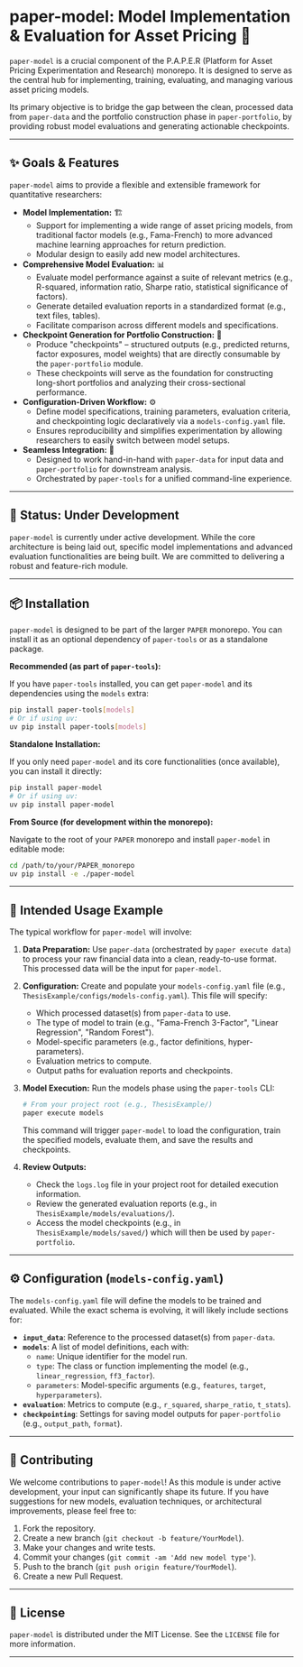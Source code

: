 # paper-model: Model Implementation & Evaluation for Asset Pricing 🧠

`paper-model` is a crucial component of the P.A.P.E.R (Platform for Asset Pricing Experimentation and Research) monorepo. It is designed to serve as the central hub for implementing, training, evaluating, and managing various asset pricing models.

Its primary objective is to bridge the gap between the clean, processed data from `paper-data` and the portfolio construction phase in `paper-portfolio`, by providing robust model evaluations and generating actionable checkpoints.

---

## ✨ Goals & Features

`paper-model` aims to provide a flexible and extensible framework for quantitative researchers:

*   **Model Implementation:** 🏗️
    *   Support for implementing a wide range of asset pricing models, from traditional factor models (e.g., Fama-French) to more advanced machine learning approaches for return prediction.
    *   Modular design to easily add new model architectures.
*   **Comprehensive Model Evaluation:** 📊
    *   Evaluate model performance against a suite of relevant metrics (e.g., R-squared, information ratio, Sharpe ratio, statistical significance of factors).
    *   Generate detailed evaluation reports in a standardized format (e.g., text files, tables).
    *   Facilitate comparison across different models and specifications.
*   **Checkpoint Generation for Portfolio Construction:** 💾
    *   Produce "checkpoints" – structured outputs (e.g., predicted returns, factor exposures, model weights) that are directly consumable by the `paper-portfolio` module.
    *   These checkpoints will serve as the foundation for constructing long-short portfolios and analyzing their cross-sectional performance.
*   **Configuration-Driven Workflow:** ⚙️
    *   Define model specifications, training parameters, evaluation criteria, and checkpointing logic declaratively via a `models-config.yaml` file.
    *   Ensures reproducibility and simplifies experimentation by allowing researchers to easily switch between model setups.
*   **Seamless Integration:** 🔗
    *   Designed to work hand-in-hand with `paper-data` for input data and `paper-portfolio` for downstream analysis.
    *   Orchestrated by `paper-tools` for a unified command-line experience.

---

## 🚧 Status: Under Development

`paper-model` is currently under active development. While the core architecture is being laid out, specific model implementations and advanced evaluation functionalities are being built. We are committed to delivering a robust and feature-rich module.

---

## 📦 Installation

`paper-model` is designed to be part of the larger `PAPER` monorepo. You can install it as an optional dependency of `paper-tools` or as a standalone package.

**Recommended (as part of `paper-tools`):**

If you have `paper-tools` installed, you can get `paper-model` and its dependencies using the `models` extra:

```bash
pip install paper-tools[models]
# Or if using uv:
uv pip install paper-tools[models]
```

**Standalone Installation:**

If you only need `paper-model` and its core functionalities (once available), you can install it directly:

```bash
pip install paper-model
# Or if using uv:
uv pip install paper-model
```

**From Source (for development within the monorepo):**

Navigate to the root of your `PAPER` monorepo and install `paper-model` in editable mode:

```bash
cd /path/to/your/PAPER_monorepo
uv pip install -e ./paper-model
```

---

## 📖 Intended Usage Example

The typical workflow for `paper-model` will involve:

1.  **Data Preparation:** Use `paper-data` (orchestrated by `paper execute data`) to process your raw financial data into a clean, ready-to-use format. This processed data will be the input for `paper-model`.
2.  **Configuration:** Create and populate your `models-config.yaml` file (e.g., `ThesisExample/configs/models-config.yaml`). This file will specify:
    *   Which processed dataset(s) from `paper-data` to use.
    *   The type of model to train (e.g., "Fama-French 3-Factor", "Linear Regression", "Random Forest").
    *   Model-specific parameters (e.g., factor definitions, hyper-parameters).
    *   Evaluation metrics to compute.
    *   Output paths for evaluation reports and checkpoints.
3.  **Model Execution:** Run the models phase using the `paper-tools` CLI:

    ```bash
    # From your project root (e.g., ThesisExample/)
    paper execute models
    ```
    This command will trigger `paper-model` to load the configuration, train the specified models, evaluate them, and save the results and checkpoints.

4.  **Review Outputs:**
    *   Check the `logs.log` file in your project root for detailed execution information.
    *   Review the generated evaluation reports (e.g., in `ThesisExample/models/evaluations/`).
    *   Access the model checkpoints (e.g., in `ThesisExample/models/saved/`) which will then be used by `paper-portfolio`.

---

## ⚙️ Configuration (`models-config.yaml`)

The `models-config.yaml` file will define the models to be trained and evaluated. While the exact schema is evolving, it will likely include sections for:

*   **`input_data`**: Reference to the processed dataset(s) from `paper-data`.
*   **`models`**: A list of model definitions, each with:
    *   `name`: Unique identifier for the model run.
    *   `type`: The class or function implementing the model (e.g., `linear_regression`, `ff3_factor`).
    *   `parameters`: Model-specific arguments (e.g., `features`, `target`, `hyperparameters`).
*   **`evaluation`**: Metrics to compute (e.g., `r_squared`, `sharpe_ratio`, `t_stats`).
*   **`checkpointing`**: Settings for saving model outputs for `paper-portfolio` (e.g., `output_path`, `format`).

---

## 🤝 Contributing

We welcome contributions to `paper-model`! As this module is under active development, your input can significantly shape its future. If you have suggestions for new models, evaluation techniques, or architectural improvements, please feel free to:

1.  Fork the repository.
2.  Create a new branch (`git checkout -b feature/YourModel`).
3.  Make your changes and write tests.
4.  Commit your changes (`git commit -am 'Add new model type'`).
5.  Push to the branch (`git push origin feature/YourModel`).
6.  Create a new Pull Request.

---

## 📄 License

`paper-model` is distributed under the MIT License. See the `LICENSE` file for more information.

---